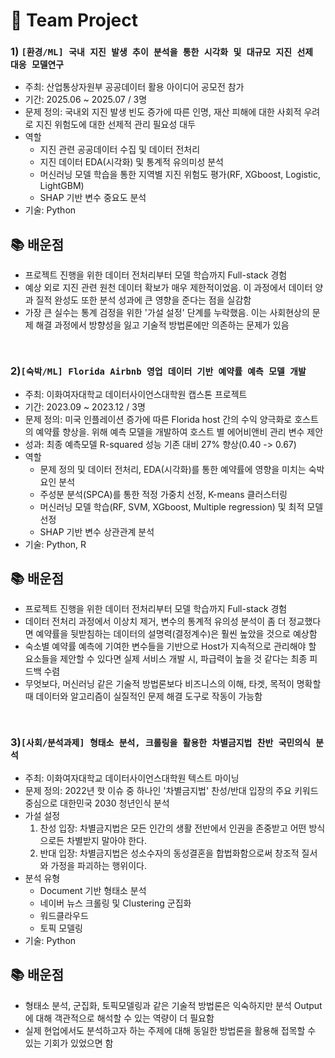 # 💼 Team Project

### 1) `[환경/ML] 국내 지진 발생 추이 분석을 통한 시각화 및 대규모 지진 선제 대응 모델연구`
- 주최: 산업통상자원부 공공데이터 활용 아이디어 공모전 참가
- 기간: 2025.06 ~ 2025.07 / 3명
- 문제 정의: 국내외 지진 발생 빈도 증가에 따른 인명, 재산 피해에 대한 사회적 우려로 지진 위험도에 대한 선제적 관리 필요성 대두
- 역할
  * 지진 관련 공공데이터 수집 및 데이터 전처리
  * 지진 데이터 EDA(시각화) 및 통계적 유의미성 분석
  * 머신러닝 모델 학습을 통한 지역별 지진 위험도 평가(RF, XGboost, Logistic, LightGBM)
  * SHAP 기반 변수 중요도 분석
- 기술: Python

## 📚 배운점
  * 프로젝트 진행을 위한 데이터 전처리부터 모델 학습까지 Full-stack 경험
  * 예상 외로 지진 관련 원천 데이터 확보가 매우 제한적이었음. 이 과정에서 데이터 양과 질적 완성도 또한 분석 성과에 큰 영향을 준다는 점을 실감함
  * 가장 큰 실수는 통계 검정을 위한 '가설 설정' 단계를 누락했음. 이는 사회현상의 문제 해결 과정에서 방향성을 잃고 기술적 방법론에만 의존하는 문제가 있음
<br>

### 2)`[숙박/ML] Florida Airbnb 영업 데이터 기반 예약률 예측 모델 개발`
- 주최: 이화여자대학교 데이터사이언스대학원 캡스톤 프로젝트
- 기간: 2023.09 ~ 2023.12 / 3명
- 문제 정의: 미국 인플레이션 증가에 따른 Florida host 간의 수익 양극화로 호스트의 예약률 향상을. 위해 예측 모델을 개발하여 호스트 별 에어비앤비 관리 변수 제안
- 성과: 최종 예측모델 R-squared 성능 기존 대비 27% 향상(0.40 -> 0.67)
- 역할
  * 문제 정의 및 데이터 전처리, EDA(시각화)를 통한 예약률에 영향을 미치는 숙박 요인 분석
  * 주성분 분석(SPCA)를 통한 적정 가중치 선정, K-means 클러스터링
  * 머신러닝 모델 학습(RF, SVM, XGboost, Multiple regression) 및 최적 모델 선정
  * SHAP 기반 변수 상관관계 분석
- 기술: Python, R

## 📚 배운점
  * 프로젝트 진행을 위한 데이터 전처리부터 모델 학습까지 Full-stack 경험
  * 데이터 전처리 과정에서 이상치 제거, 변수의 통계적 유의성 분석이 좀 더 정교했다면 예약률을 뒷받침하는 데이터의 설명력(결정계수)은 훨씬 높았을 것으로 예상함
  * 숙소별 예약률 예측에 기여한 변수들을 기반으로 Host가 지속적으로 관리해야 할 요소들을 제안할 수 있다면 실제 서비스 개발 시, 파급력이 높을 것 같다는 최종 피드백 수렴
  * 무엇보다, 머신러닝 같은 기술적 방법론보다 비즈니스의 이해, 타겟, 목적이 명확할 때 데이터와 알고리즘이 실질적인 문제 해결 도구로 작동이 가능함
<br>

### 3)`[사회/분석과제] 형태소 분석, 크롤링을 활용한 차별금지법 찬반 국민의식 분석`
- 주최: 이화여자대학교 데이터사이언스대학원 텍스트 마이닝
- 문제 정의: 2022년 핫 이슈 중 하나인 '차별금지법' 찬성/반대 입장의 주요 키워드 중심으로 대한민국 2030 청년인식 분석
- 가설 설정
  1) 찬성 입장: 차별금지법은 모든 인간의 생활 전반에서 인권을 존중받고 어떤 방식으로든 차별받지 말아야 한다.
  2) 반대 입장: 차별금지법은 성소수자의 동성결혼을 합법화함으로써 창조적 질서와 가정을 파괴하는 행위이다.
- 분석 유형
  * Document 기반 형태소 분석
  * 네이버 뉴스 크롤링 및 Clustering 군집화
  * 워드클라우드
  * 토픽 모델링
- 기술: Python

  
## 📚 배운점
  * 형태소 분석, 군집화, 토픽모델링과 같은 기술적 방법론은 익숙하지만 분석 Output에 대해 객관적으로 해석할 수 있는 역량이 더 필요함
  * 실제 현업에서도 분석하고자 하는 주제에 대해 동일한 방법론을 활용해 접목할 수 있는 기회가 있었으면 함
<br>
